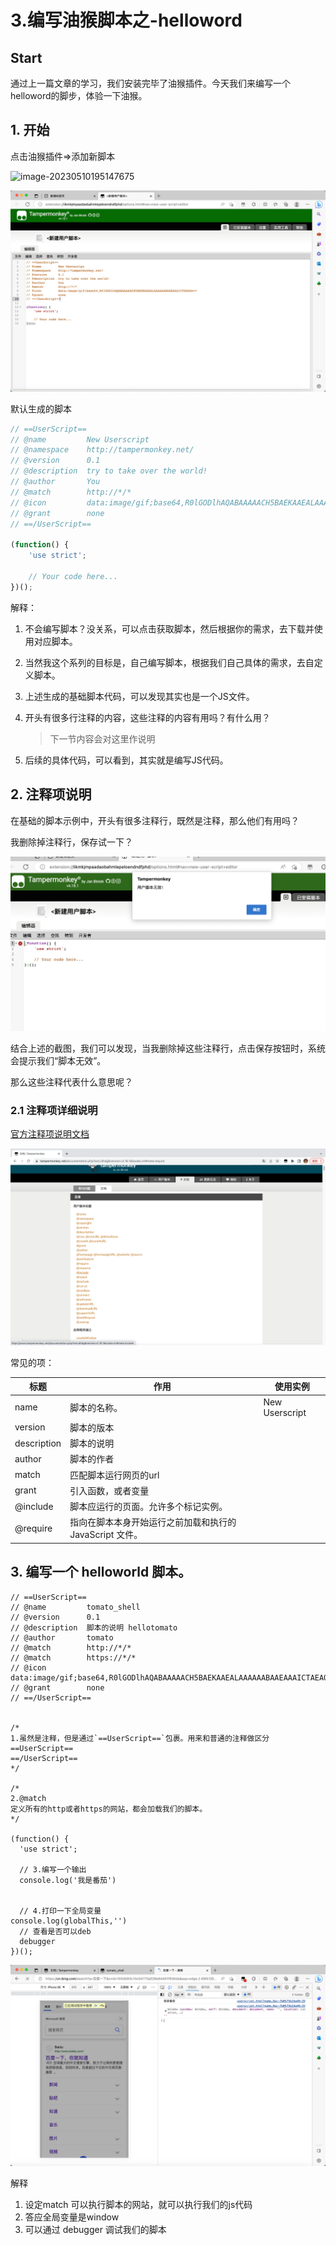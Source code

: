 # 3.编写油猴脚本之-helloword



## Start

通过上一篇文章的学习，我们安装完毕了油猴插件。今天我们来编写一个helloword的脚步，体验一下油猴。







## 1. 开始

点击油猴插件=>添加新脚本



![image-20230510195147675](../../.vuepress/public/bookImages/3.helloworld/image-20230510195147675.png)



![image-20230510195213820](../../.vuepress/public/bookImages/3.helloworld/image-20230510195213820.png)





默认生成的脚本

```js
// ==UserScript==
// @name         New Userscript
// @namespace    http://tampermonkey.net/
// @version      0.1
// @description  try to take over the world!
// @author       You
// @match        http://*/*
// @icon         data:image/gif;base64,R0lGODlhAQABAAAAACH5BAEKAAEALAAAAAABAAEAAAICTAEAOw==
// @grant        none
// ==/UserScript==

(function() {
    'use strict';

    // Your code here...
})();
```



解释：

1. 不会编写脚本？没关系，可以点击获取脚本，然后根据你的需求，去下载并使用对应脚本。

2. 当然我这个系列的目标是，自己编写脚本，根据我们自己具体的需求，去自定义脚本。

3. 上述生成的基础脚本代码，可以发现其实也是一个JS文件。

4. 开头有很多行注释的内容，这些注释的内容有用吗？有什么用？

   > 下一节内容会对这里作说明

5. 后续的具体代码，可以看到，其实就是编写JS代码。





## 2. 注释项说明

在基础的脚本示例中，开头有很多注释行，既然是注释，那么他们有用吗？



我删除掉注释行，保存试一下？

![image-20230510200339431](../../.vuepress/public/bookImages/3.helloworld/image-20230510200339431.png)



结合上述的截图，我们可以发现，当我删除掉这些注释行，点击保存按钮时，系统会提示我们“脚本无效”。



那么这些注释代表什么意思呢？



### 2.1 注释项详细说明

[官方注释项说明文档](https://www.tampermonkey.net/documentation.php?ext=dhdg&version=4.18.1&locale=zh)



![image-20230510200823083](../../.vuepress/public/bookImages/3.helloworld/image-20230510200823083.png)





常见的项：

| 标题        | 作用                                                     | 使用实例       |
| ----------- | -------------------------------------------------------- | -------------- |
| name        | 脚本的名称。                                             | New Userscript |
| version     | 脚本的版本                                               |                |
| description | 脚本的说明                                               |                |
| author      | 脚本的作者                                               |                |
| match       | 匹配脚本运行网页的url                                    |                |
| grant       | 引入函数，或者变量                                       |                |
| @include    | 脚本应运行的页面。允许多个标记实例。                     |                |
| @require    | 指向在脚本本身开始运行之前加载和执行的 JavaScript 文件。 |                |







## 3. 编写一个 helloworld 脚本。

```
// ==UserScript==
// @name         tomato_shell
// @version      0.1
// @description  脚本的说明 hellotomato
// @author       tomato
// @match        http://*/*
// @match        https://*/*
// @icon         data:image/gif;base64,R0lGODlhAQABAAAAACH5BAEKAAEALAAAAAABAAEAAAICTAEAOw==
// @grant        none
// ==/UserScript==


/*
1.虽然是注释，但是通过`==UserScript==`包裹。用来和普通的注释做区分
==UserScript== 
==/UserScript==
*/

/*
2.@match 
定义所有的http或者https的网站，都会加载我们的脚本。
*/

(function() {
  'use strict';

  // 3.编写一个输出
  console.log('我是番茄')


  // 4.打印一下全局变量
console.log(globalThis,'')
  // 查看是否可以deb
  debugger
})();
```





![image-20230510203749179](../../.vuepress/public/bookImages/3.helloworld/image-20230510203749179.png)





解释

1. 设定match 可以执行脚本的网站，就可以执行我们的js代码
2. 答应全局变量是window
3. 可以通过 debugger 调试我们的脚本
